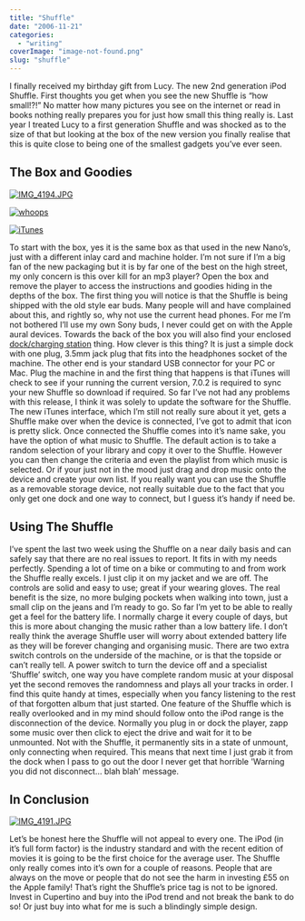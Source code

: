 ```yaml
---
title: "Shuffle"
date: "2006-11-21"
categories: 
  - "writing"
coverImage: "image-not-found.png"
slug: "shuffle"
---
```


I finally received my birthday gift from Lucy. The new 2nd generation iPod Shuffle. First thoughts you get when you see the new Shuffle is “how small!?!” No matter how many pictures you see on the internet or read in books nothing really prepares you for just how small this thing really is. Last year I treated Lucy to a first generation Shuffle and was shocked as to the size of that but looking at the box of the new version you finally realise that this is quite close to being one of the smallest gadgets you’ve ever seen.

## The Box and Goodies

[![IMG_4194.JPG](/images/286065772_7ce7b0d26f_m.jpg)](http://www.flickr.com/photos/funkylarma/286065772/)

[![whoops](/images/286599164_60554eb2f1_t.jpg)](http://www.flickr.com/photos/funkylarma/286599164/)

[![iTunes](/images/298297098_a9d1557887_m.jpg)](http://www.flickr.com/photos/funkylarma/298297098/)

To start with the box, yes it is the same box as that used in the new Nano’s, just with a different inlay card and machine holder. I’m not sure if I’m a big fan of the new packaging but it is by far one of the best on the high street, my only concern is this over kill for an mp3 player? Open the box and remove the player to access the instructions and goodies hiding in the depths of the box. The first thing you will notice is that the Shuffle is being shipped with the old style ear buds. Many people will and have complained about this, and rightly so, why not use the current head phones. For me I’m not bothered I’ll use my own Sony buds, I never could get on with the Apple aural devices. Towards the back of the box you will also find your enclosed [dock/charging station](http://static.flickr.com/105/286057162_899801af8c.jpg) thing. How clever is this thing? It is just a simple dock with one plug, 3.5mm jack plug that fits into the headphones socket of the machine. The other end is your standard USB connector for your PC or Mac. Plug the machine in and the first thing that happens is that iTunes will check to see if your running the current version, 7.0.2 is required to sync your new Shuffle so download if required. So far I’ve not had any problems with this release, I think it was solely to update the software for the Shuffle. The new iTunes interface, which I’m still not really sure about it yet, gets a Shuffle make over when the device is connected, I’ve got to admit that icon is pretty slick. Once connected the Shuffle comes into it’s name sake, you have the option of what music to Shuffle. The default action is to take a random selection of your library and copy it over to the Shuffle. However you can then change the criteria and even the playlist from which music is selected. Or if your just not in the mood just drag and drop music onto the device and create your own list. If you really want you can use the Shuffle as a removable storage device, not really suitable due to the fact that you only get one dock and one way to connect, but I guess it’s handy if need be.

## Using The Shuffle

I’ve spent the last two week using the Shuffle on a near daily basis and can safely say that there are no real issues to report. It fits in with my needs perfectly. Spending a lot of time on a bike or commuting to and from work the Shuffle really excels. I just clip it on my jacket and we are off. The controls are solid and easy to use; great if your wearing gloves. The real benefit is the size, no more bulging pockets when walking into town, just a small clip on the jeans and I’m ready to go. So far I’m yet to be able to really get a feel for the battery life. I normally charge it every couple of days, but this is more about changing the music rather than a low battery life. I don’t really think the average Shuffle user will worry about extended battery life as they will be forever changing and organising music. There are two extra switch controls on the underside of the machine, or is that the topside or can’t really tell. A power switch to turn the device off and a specialist ‘Shuffle’ switch, one way you have complete random music at your disposal yet the second removes the randomness and plays all your tracks in order. I find this quite handy at times, especially when you fancy listening to the rest of that forgotten album that just started. One feature of the Shuffle which is really overlooked and in my mind should follow onto the iPod range is the disconnection of the device. Normally you plug in or dock the player, zapp some music over then click to eject the drive and wait for it to be unmounted. Not with the Shuffle, it permanently sits in a state of unmount, only connecting when required. This means that next time I just grab it from the dock when I pass to go out the door I never get that horrible 'Warning you did not disconnect… blah blah’ message.

## In Conclusion

[![IMG_4191.JPG](/images/286055208_3ac56086af_m.jpg)](http://www.flickr.com/photos/funkylarma/286055208/)

Let’s be honest here the Shuffle will not appeal to every one. The iPod (in it’s full form factor) is the industry standard and with the recent edition of movies it is going to be the first choice for the average user. The Shuffle only really comes into it’s own for a couple of reasons. People that are always on the move or people that do not see the harm in investing £55 on the Apple family! That’s right the Shuffle’s price tag is not to be ignored. Invest in Cupertino and buy into the iPod trend and not break the bank to do so! Or just buy into what for me is such a blindingly simple design.
